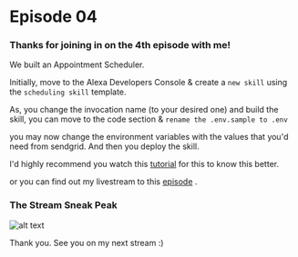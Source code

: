 # Episode 04

### Thanks for joining in on the 4th episode with me! 

We built an Appointment Scheduler.

Initially, move to the Alexa Developers Console & create a `new skill` using the `scheduling skill` template.

As, you change the invocation name (to your desired one) and build the skill, you can move to the code section & `rename the .env.sample to .env`

you may now change the environment variables with the values that you'd need from sendgrid. And then you deploy the skill.

I'd highly recommend you watch this [tutorial](https://www.youtube.com/watch?v=BKPOcmVRAVU&t=801s) for this to know this better.

or you can find out my livestream to this [episode](https://www.youtube.com/watch?v=8vPHhPA1EMI&t=788s) .

### The Stream Sneak Peak

![alt text](https://github.com/dabblelab/dabble-alexa-with-sohini/blob/main/Episode%204/Assets/pic.png)

Thank you. See you on my next stream :)